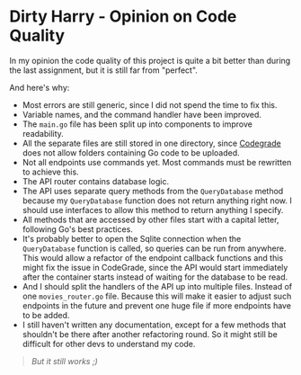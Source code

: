 # Dirty Harry - Opinion on Code Quality

In my opinion the code quality of this project is quite a bit better than during the last assignment, but it is still far from "perfect".

And here's why:
- Most errors are still generic, since I did not spend the time to fix this.
- Variable names, and the command handler have been improved.
- The `main.go` file has been split up into components to improve readability.
- All the separate files are still stored in one directory, since [Codegrade](https://app.codegra.de/) does not allow folders containing Go code to be uploaded.
- Not all endpoints use commands yet. Most commands must be rewritten to achieve this.
- The API router contains database logic.
- The API uses separate query methods from the `QueryDatabase` method because my `QueryDatabase` function does not return anything right now. I should use interfaces to allow this method to return anything I specify.
- All methods that are accessed by other files start with a capital letter, following Go's best practices.
- It's probably better to open the Sqlite connection when the `QueryDatabase` function is called, so queries can be run from anywhere. This would allow a refactor of the endpoint callback functions and this might fix the issue in CodeGrade, since the API would start immediately after the container starts instead of waiting for the database to be read.
- And I should split the handlers of the API up into multiple files. Instead of one `movies_router.go` file. Because this will make it easier to adjust such endpoints in the future and prevent one huge file if more endpoints have to be added. 
- I still haven't written any documentation, except for a few methods that shouldn't be there after another refactoring round. So it might still be difficult for other devs to understand my code.

> *But it still works ;)*
